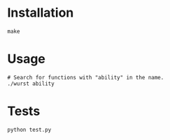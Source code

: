 Installation
============

```
make
```

Usage
=====

```
# Search for functions with "ability" in the name.
./wurst ability
```

Tests
=====

```
python test.py
```